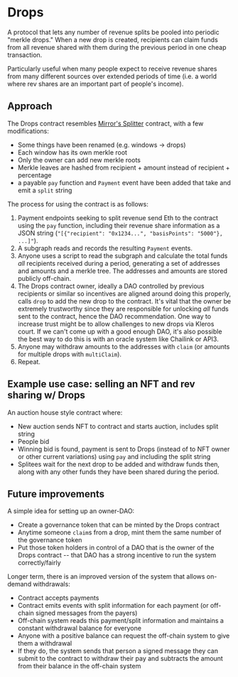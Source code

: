 # Drops
A protocol that lets any number of revenue splits be pooled into periodic "merkle drops." When a new drop is created, recipients can claim funds from all revenue shared with them during the previous period in one cheap transaction.

Particularly useful when many people expect to receive revenue shares from many different sources over extended periods of time (i.e. a world where rev shares are an important part of people's income).

## Approach
The Drops contract resembles [Mirror's Splitter](https://github.com/mirror-xyz/splits/blob/main/contracts/Splitter.sol) contract, with a few modifications:
- Some things have been renamed (e.g. windows -> drops)
- Each window has its own merkle root
- Only the owner can add new merkle roots
- Merkle leaves are hashed from recipient + amount instead of recipient + percentage
- a payable `pay` function and `Payment` event have been added that take and emit a `split` string

The process for using the contract is as follows:
1. Payment endpoints seeking to split revenue send Eth to the contract using the `pay` function, including their revenue share information as a JSON string (`"[{"recipient": "0x1234...", "basisPoints": "5000"}, ...]"`).
2. A subgraph reads and records the resulting `Payment` events.
3. Anyone uses a script to read the subgraph and calculate the total funds _all_ recipients received during a period, generating a set of addresses and amounts and a merkle tree. The addresses and amounts are stored publicly off-chain.
4. The Drops contract owner, ideally a DAO controlled by previous recipients or similar so incentives are aligned around doing this properly, calls `drop` to add the new drop to the contract. It's vital that the owner be extremely trustworthy since they are responsible for unlocking _all_ funds sent to the contract, hence the DAO recommendation. One way to increase trust might be to allow challenges to new drops via Kleros court. If we can't come up with a good enough DAO, it's also possible the best way to do this is with an oracle system like Chailink or API3.
5. Anyone may withdraw amounts to the addresses with `claim` (or amounts for multiple drops with `multiClaim`).
6. Repeat.

## Example use case: selling an NFT and rev sharing w/ Drops
An auction house style contract where:
- New auction sends NFT to contract and starts auction, includes split string
- People bid
- Winning bid is found, payment is sent to Drops (instead of to NFT owner or other current variations) using `pay` and including the split string
- Splitees wait for the next drop to be added and withdraw funds then, along with any other funds they have been shared during the period.

## Future improvements
A simple idea for setting up an owner-DAO:
- Create a governance token that can be minted by the Drops contract
- Anytime someone `claim`s from a drop, mint them the same number of the governance token
- Put those token holders in control of a DAO that is the owner of the Drops contract -- that DAO has a strong incentive to run the system correctly/fairly

Longer term, there is an improved version of the system that allows on-demand withdrawals:
- Contract accepts payments
- Contract emits events with split information for each payment (or off-chain signed messages from the payers)
- Off-chain system reads this payment/split information and maintains a constant withdrawal balance for everyone
- Anyone with a positive balance can request the off-chain system to give them a withdrawal
- If they do, the system sends that person a signed message they can submit to the contract to withdraw their pay and subtracts the amount from their balance in the off-chain system
